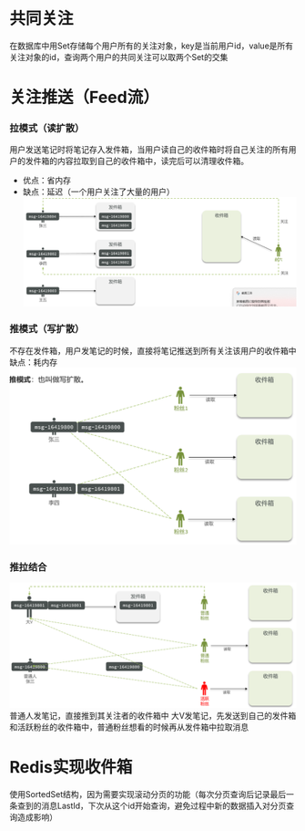 # 共同关注
在数据库中用Set存储每个用户所有的关注对象，key是当前用户id，value是所有关注对象的id，查询两个用户的共同关注可以取两个Set的交集

# 关注推送（Feed流）

### 拉模式（读扩散）
用户发送笔记时将笔记存入发件箱，当用户读自己的收件箱时将自己关注的所有用户的发件箱的内容拉取到自己的收件箱中，读完后可以清理收件箱。
- 优点：省内存
- 缺点：延迟（一个用户关注了大量的用户）
![输入图片说明](/imgs/2025-04-15/5AQMkiBCmr1VhTMD.png)

### 推模式（写扩散）
不存在发件箱，用户发笔记的时候，直接将笔记推送到所有关注该用户的收件箱中
缺点：耗内存
![输入图片说明](/imgs/2025-04-15/XyQsmDd7pRLU90D1.png)

### 推拉结合
![输入图片说明](/imgs/2025-04-15/WPpfQnrTGRfoVTud.png)
普通人发笔记，直接推到其关注者的收件箱中
大V发笔记，先发送到自己的发件箱和活跃粉丝的收件箱中，普通粉丝想看的时候再从发件箱中拉取消息


# Redis实现收件箱
使用SortedSet结构，因为需要实现滚动分页的功能（每次分页查询后记录最后一条查到的消息LastId，下次从这个id开始查询，避免过程中新的数据插入对分页查询造成影响）
<!--stackedit_data:
eyJoaXN0b3J5IjpbLTEzMDM3MTE2MTEsLTkwNTk3NjM0OCwtMT
g5MTU3ODk0NCwtMTg3NDUxNjY1NSwtNzg3MjI3OTA4XX0=
-->